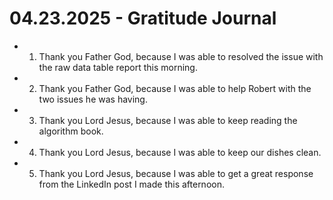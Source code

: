 # 04.23.2025 - Gratitude Journal

- 1. Thank you Father God, because I was able to resolved the issue with the raw data table report this morning.
- 2. Thank you Father God, because I was able to help Robert with the two issues he was having.
- 3. Thank you Lord Jesus, because I was able to keep reading the algorithm book.
- 4. Thank you Lord Jesus, because I was able to keep our dishes clean.
- 5. Thank you Lord Jesus, because I was able to get a great response from the LinkedIn post I made this afternoon.
